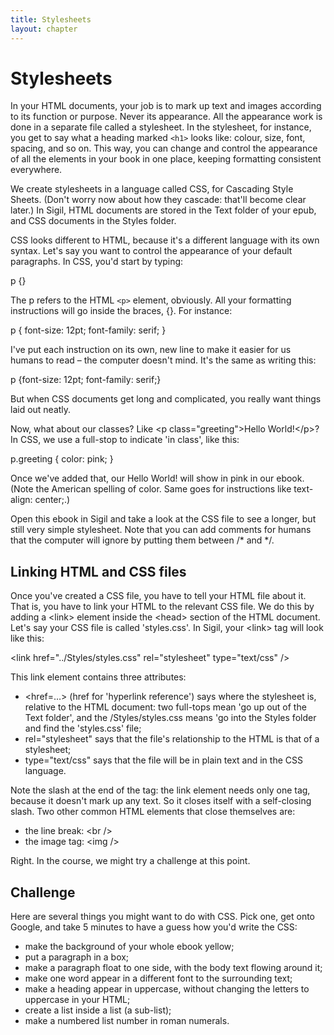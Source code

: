 ```yaml
---
title: Stylesheets
layout: chapter
---
```


Stylesheets
============

In your HTML documents, your job is to mark up text and images according to its function or purpose. Never its appearance. All the appearance work is done in a separate file called a stylesheet. In the stylesheet, for instance, you get to say what a heading marked `<h1>` looks like: colour, size, font, spacing, and so on. This way, you can change and control the appearance of all the elements in your book in one place, keeping formatting consistent everywhere.

We create stylesheets in a language called CSS, for Cascading Style Sheets. (Don't worry now about how they cascade: that'll become clear later.) In Sigil, HTML documents are stored in the Text folder of your epub, and CSS documents in the Styles folder.

CSS looks different to HTML, because it's a different language with its own syntax. Let's say you want to control the appearance of your default paragraphs. In CSS, you'd start by typing:

p {}

The p refers to the HTML `<p>` element, obviously. All your formatting instructions will go inside the braces, {}. For instance:

p {
 font-size: 12pt;
 font-family: serif;
 }

I've put each instruction on its own, new line to make it easier for us humans to read – the computer doesn't mind. It's the same as writing this:

p {font-size: 12pt; font-family: serif;}

But when CSS documents get long and complicated, you really want things laid out neatly.

Now, what about our classes? Like \<p class="greeting"\>Hello World!\</p\>? In CSS, we use a full-stop to indicate 'in class', like this:

p.greeting {
 color: pink;
 }

Once we've added that, our Hello World! will show in pink in our ebook. (Note the American spelling of color. Same goes for instructions like text-align: center;.)

Open this ebook in Sigil and take a look at the CSS file to see a longer, but still very simple stylesheet. Note that you can add comments for humans that the computer will ignore by putting them between /\* and \*/.

Linking HTML and CSS files
--------------------------

Once you've created a CSS file, you have to tell your HTML file about it. That is, you have to link your HTML to the relevant CSS file. We do this by adding a \<link\> element inside the \<head\> section of the HTML document. Let's say your CSS file is called 'styles.css'. In Sigil, your \<link\> tag will look like this:

\<link href="../Styles/styles.css" rel="stylesheet" type="text/css" /\>

This link element contains three attributes:

*   \<href=…\> (href for 'hyperlink reference') says where the stylesheet is, relative to the HTML document: two full-tops mean 'go up out of the Text folder', and the /Styles/styles.css means 'go into the Styles folder and find the 'styles.css' file;
*   rel="stylesheet" says that the file's relationship to the HTML is that of a stylesheet;
*   type="text/css" says that the file will be in plain text and in the CSS language.

Note the slash at the end of the tag: the link element needs only one tag, because it doesn't mark up any text. So it closes itself with a self-closing slash. Two other common HTML elements that close themselves are:

*   the line break: \<br /\>
*   the image tag: \<img /\>

Right. In the course, we might try a challenge at this point.

Challenge
---------

Here are several things you might want to do with CSS. Pick one, get onto Google, and take 5 minutes to have a guess how you'd write the CSS:

*   make the background of your whole ebook yellow;
*   put a paragraph in a box;
*   make a paragraph float to one side, with the body text flowing around it;
*   make one word appear in a different font to the surrounding text;
*   make a heading appear in uppercase, without changing the letters to uppercase in your HTML;
*   create a list inside a list (a sub-list);
*   make a numbered list number in roman numerals.


